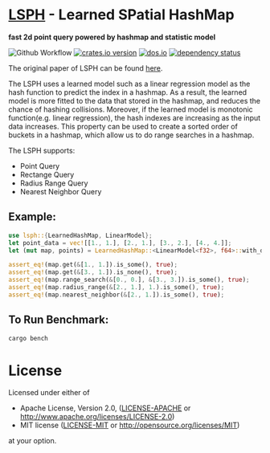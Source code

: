 # [LSPH](https://crates.io/crates/lsph) - Learned SPatial HashMap

**fast 2d point query powered by hashmap and statistic model**

![Github Workflow](https://github.com/jackson211/lsph/actions/workflows/rust.yml/badge.svg)
[![crates.io version](https://img.shields.io/crates/v/lsph)](https://crates.io/crates/lsph)
[![dos.io](https://img.shields.io/docsrs/lsph)](https://docs.rs/lsph)
[![dependency status](https://deps.rs/repo/github/jackson211/lsph/status.svg)](https://deps.rs/repo/github/jackson211/lsph)

The original paper of LSPH can be found [here].

[here]: https://minerva-access.unimelb.edu.au/items/beb5c0ee-2a8d-5bd2-b349-1190a335ef1a

The LSPH uses a learned model such as a linear regression model as the hash function to predict the index in a hashmap. As a result, the learned model is more fitted to the data that stored in the hashmap, and reduces the
chance of hashing collisions. Moreover, if the learned model is monotonic function(e.g. linear regression), the hash indexes are increasing as the input data increases. This property can be used to create a sorted order
of buckets in a hashmap, which allow us to do range searches in a hashmap.

The LSPH supports:

- Point Query
- Rectange Query
- Radius Range Query
- Nearest Neighbor Query

## Example:

```rust
use lsph::{LearnedHashMap, LinearModel};
let point_data = vec![[1., 1.], [2., 1.], [3., 2.], [4., 4.]];
let (mut map, points) = LearnedHashMap::<LinearModel<f32>, f64>::with_data(&point_data).unwrap();

assert_eq!(map.get(&[1., 1.]).is_some(), true);
assert_eq!(map.get(&[3., 1.]).is_none(), true);
assert_eq!(map.range_search(&[0., 0.], &[3., 3.]).is_some(), true);
assert_eq!(map.radius_range(&[2., 1.], 1.).is_some(), true);
assert_eq!(map.nearest_neighbor(&[2., 1.]).is_some(), true);
```

## To Run Benchmark:

```bash
cargo bench
```

# License

Licensed under either of

- Apache License, Version 2.0, ([LICENSE-APACHE](LICENSE-APACHE) or http://www.apache.org/licenses/LICENSE-2.0)
- MIT license ([LICENSE-MIT](LICENSE-MIT) or http://opensource.org/licenses/MIT)

at your option.
